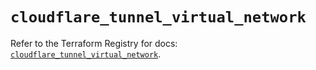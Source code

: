 # `cloudflare_tunnel_virtual_network`

Refer to the Terraform Registry for docs: [`cloudflare_tunnel_virtual_network`](https://registry.terraform.io/providers/cloudflare/cloudflare/4.26.0/docs/resources/tunnel_virtual_network).
